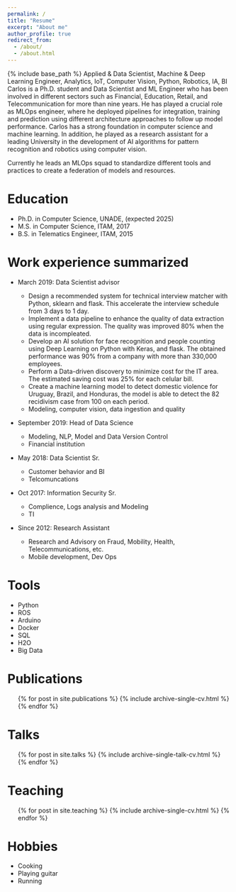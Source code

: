 ```yaml
---
permalink: /
title: "Resume"
excerpt: "About me"
author_profile: true
redirect_from: 
  - /about/
  - /about.html
---
```


{% include base_path %}
Applied & Data Scientist, Machine & Deep Learning Engineer, Analytics, IoT, Computer Vision, Python, Robotics, IA, BI 
Carlos is a Ph.D. student and Data Scientist and ML Engineer who has been involved in different sectors such as Financial, Education, Retail, and Telecommunication for more than nine years. He has played a crucial role as MLOps engineer, where he deployed pipelines for integration, training and prediction using different architecture approaches to follow up model performance. Carlos has a strong foundation in computer science and machine learning. In addition, he played as a research assistant for a leading University in the development of AI algorithms for pattern recognition and robotics using computer vision.


Currently he leads an MLOps squad to standardize different tools and practices to create a federation of models and resources. 

Education
======

* Ph.D. in Computer Science, UNADE, (expected 2025)
* M.S. in Computer Science, ITAM, 2017
* B.S. in Telematics Engineer, ITAM, 2015

Work experience summarized
======
* March 2019: Data Scientist advisor
  * Design a recommended system for technical interview matcher with Python, sklearn and flask. This accelerate the interview schedule from 3 days to 1 day.
  * Implement a data pipeline to enhance the quality of data extraction using regular expression. The quality was improved 80% when the data is incompleated.
  * Develop an AI solution for face recognition and people counting using Deep Learning on Python with Keras, and flask. The obtained performance was 90% from a company with more than 330,000 employees.
  * Perform a Data-driven discovery to minimize cost for the IT area. The estimated saving cost was 25\% for each celular bill.
  * Create a machine learning model to detect domestic violence for Uruguay, Brazil, and Honduras, the model is able to detect the 82 recidivism case from 100 on each period.
  * Modeling, computer vision, data ingestion and quality

* September 2019: Head of Data Science
  * Modeling, NLP, Model and Data Version Control
  * Financial institution

* May 2018: Data Scientist Sr.
  * Customer behavior and BI
  * Telcomuncations
  
* Oct 2017: Information Security Sr. 
  * Complience, Logs analysis and Modeling
  * TI

* Since 2012: Research Assistant
  * Research and Advisory on Fraud, Mobility, Health, Telecommunications, etc.
  * Mobile development, Dev Ops

Tools
======
* Python
* ROS
* Arduino
* Docker
* SQL
* H2O
* Big Data

Publications
======
  <ul>{% for post in site.publications %}
    {% include archive-single-cv.html %}
  {% endfor %}</ul>
  
Talks
======
  <ul>{% for post in site.talks %}
    {% include archive-single-talk-cv.html %}
  {% endfor %}</ul>
  
Teaching
======
  <ul>{% for post in site.teaching %}
    {% include archive-single-cv.html %}
  {% endfor %}</ul>


Hobbies
======
* Cooking
* Playing guitar
* Running